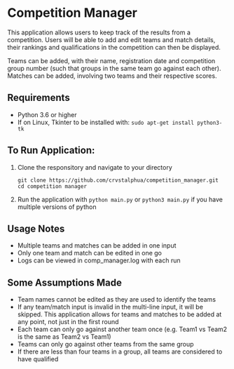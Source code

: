 # Competition Manager

This application allows users to keep track of the results from a competition. Users will be able to add and edit teams and match details, their rankings and qualifications in the competition can then be displayed.

Teams can be added, with their name, registration date and competition group number (such that groups in the same team go against each other). Matches can be added, involving two teams and their respective scores.

## Requirements
- Python 3.6 or higher
- If on Linux, Tkinter to be installed with:  ```sudo apt-get install python3-tk```

## To Run Application:
1. Clone the responsitory and navigate to your directory
    ```
    git clone https://github.com/crvstalphua/competition_manager.git
    cd competition manager
    ```

2. Run the application with ```python main.py``` or ```python3 main.py``` if you have multiple versions of python

## Usage Notes
- Multiple teams and matches can be added in one input
- Only one team and match can be edited in one go
- Logs can be viewed in comp_manager.log with each run

## Some Assumptions Made
- Team names cannot be edited as they are used to identify the teams
- If any team/match input is invalid in the multi-line input, it will be skipped. This application allows for teams and matches to be added at any point, not just in the first round
- Each team can only go against another team once (e.g. Team1 vs Team2 is the same as Team2 vs Team1)
- Teams can only go against other teams from the same group
- If there are less than four teams in a group, all teams are considered to have qualified
